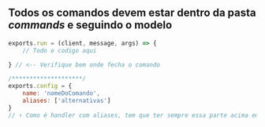 ## Todos os comandos devem estar dentro da pasta *commands* e seguindo o modelo

```js
exports.run = (client, message, args) => {
    // Todo o codigo aqui

} // <-- Verifique bem onde fecha o comando

/********************/
exports.config = {
    name: 'nomeDoComando',
    aliases: ['alternativas']
}
// ↑ Como é handler com aliases, tem que ter sempre essa parte acima em todo comando

```